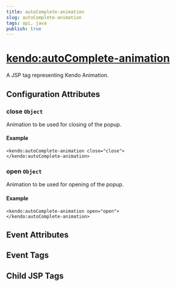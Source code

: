 ```yaml
---
title: autoComplete-animation
slug: autoComplete-animation
tags: api, java
publish: true
---
```


# <kendo:autoComplete-animation>
A JSP tag representing Kendo Animation.

## Configuration Attributes


### close `Object`

Animation to be used for closing of the popup.

#### Example
    <kendo:autoComplete-animation close="close">
    </kendo:autoComplete-animation>
    

### open `Object`

Animation to be used for opening of the popup.

#### Example
    <kendo:autoComplete-animation open="open">
    </kendo:autoComplete-animation>
    

## Event Attributes


## Event Tags


## Child JSP Tags

